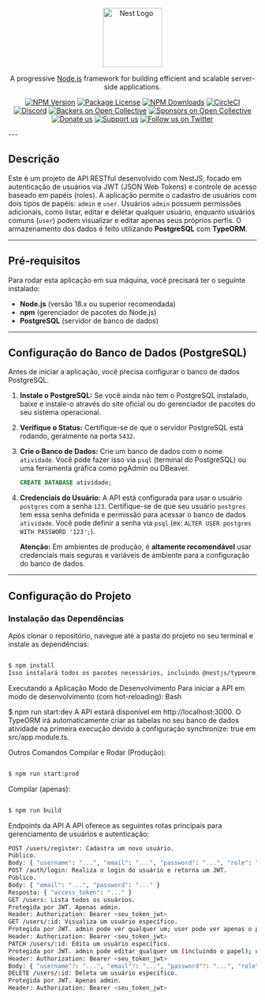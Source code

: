 <p align="center">
  <a href="http://nestjs.com/" target="_blank"><img src="https://nestjs.com/img/logo-small.svg" width="120" alt="Nest Logo" /></a>
</p>

[circleci-image]: https://img.shields.io/circleci/build/github/nestjs/nest/master?token=abc123def456
[circleci-url]: https://circleci.com/gh/nestjs/nest

  <p align="center">A progressive <a href="http://nodejs.org" target="_blank">Node.js</a> framework for building efficient and scalable server-side applications.</p>
    <p align="center">
<a href="https://www.npmjs.com/~nestjscore" target="_blank"><img src="https://img.shields.io/npm/v/@nestjs/core.svg" alt="NPM Version" /></a>
<a href="https://www.npmjs.com/~nestjscore" target="_blank"><img src="https://img.shields.io/npm/l/@nestjs/core.svg" alt="Package License" /></a>
<a href="https://www.npmjs.com/~nestjscore" target="_blank"><img src="https://img.shields.io/npm/dm/@nestjs/common.svg" alt="NPM Downloads" /></a>
<a href="https://circleci.com/gh/nestjs/nest" target="_blank"><img src="https://img.shields.io/circleci/build/github/nestjs/nest/master" alt="CircleCI" /></a>
<a href="https://discord.gg/G7Qnnhy" target="_blank"><img src="https://img.shields.io/badge/discord-online-brightgreen.svg" alt="Discord"/></a>
<a href="https://opencollective.com/nest#backer" target="_blank"><img src="https://opencollective.com/nest/backers/badge.svg" alt="Backers on Open Collective" /></a>
<a href="https://opencollective.com/nest#sponsor" target="_blank"><img src="https://opencollective.com/nest/sponsors/badge.svg" alt="Sponsors on Open Collective" /></a>
  <a href="https://paypal.me/kamilmysliwiec" target="_blank"><img src="https://img.shields.io/badge/Donate-PayPal-ff3f59.svg" alt="Donate us"/></a>
    <a href="https://opencollective.com/nest#sponsor"  target="_blank"><img src="https://img.shields.io/badge/Support%20us-Open%20Collective-41B883.svg" alt="Support us"></a>
  <a href="https://twitter.com/nestframework" target="_blank"><img src="https://img.shields.io/twitter/follow/nestframework.svg?style=social&label=Follow" alt="Follow us on Twitter"></a>
</p>
  ---

## **Descrição**

Este é um projeto de API RESTful desenvolvido com NestJS, focado em autenticação de usuários via JWT (JSON Web Tokens) e controle de acesso baseado em papéis (roles). A aplicação permite o cadastro de usuários com dois tipos de papéis: `admin` e `user`. Usuários `admin` possuem permissões adicionais, como listar, editar e deletar qualquer usuário, enquanto usuários comuns (`user`) podem visualizar e editar apenas seus próprios perfis. O armazenamento dos dados é feito utilizando **PostgreSQL** com **TypeORM**.

---

## **Pré-requisitos**

Para rodar esta aplicação em sua máquina, você precisará ter o seguinte instalado:

* **Node.js** (versão 18.x ou superior recomendada)
* **npm** (gerenciador de pacotes do Node.js)
* **PostgreSQL** (servidor de banco de dados)

---

## **Configuração do Banco de Dados (PostgreSQL)**

Antes de iniciar a aplicação, você precisa configurar o banco de dados PostgreSQL.

1.  **Instale o PostgreSQL:** Se você ainda não tem o PostgreSQL instalado, baixe e instale-o através do site oficial ou do gerenciador de pacotes do seu sistema operacional.
2.  **Verifique o Status:** Certifique-se de que o servidor PostgreSQL está rodando, geralmente na porta `5432`.
3.  **Crie o Banco de Dados:** Crie um banco de dados com o nome `atividade`. Você pode fazer isso via `psql` (terminal do PostgreSQL) ou uma ferramenta gráfica como pgAdmin ou DBeaver.
    ```sql
    CREATE DATABASE atividade;
    ```
4.  **Credenciais do Usuário:** A API está configurada para usar o usuário `postgres` com a senha `123`. Certifique-se de que seu usuário `postgres` tem essa senha definida e permissão para acessar o banco de dados `atividade`. Você pode definir a senha via `psql` (ex: `ALTER USER postgres WITH PASSWORD '123';`).

    **Atenção:** Em ambientes de produção, é **altamente recomendável** usar credenciais mais seguras e variáveis de ambiente para a configuração do banco de dados.

---

## **Configuração do Projeto**

### **Instalação das Dependências**

Após clonar o repositório, navegue até a pasta do projeto no seu terminal e instale as dependências:

```bash

$ npm install
Isso instalará todos os pacotes necessários, incluindo @nestjs/typeorm, typeorm, pg, @nestjs/jwt, passport, bcryptjs, e class-validator.
````

Executando a Aplicação
Modo de Desenvolvimento
Para iniciar a API em modo de desenvolvimento (com hot-reloading):
Bash

$ npm run start:dev
A API estará disponível em http://localhost:3000. O TypeORM irá automaticamente criar as tabelas no seu banco de dados atividade na primeira execução devido à configuração synchronize: true em src/app.module.ts.

Outros Comandos
Compilar e Rodar (Produção):
```Bash

$ npm run start:prod
````
Compilar (apenas):
```Bash

$ npm run build
````


Endpoints da API
A API oferece as seguintes rotas principais para gerenciamento de usuários e autenticação:
```Bash
POST /users/register: Cadastra um novo usuário.
Público.
Body: { "username": "...", "email": "...", "password": "...", "role": "user" | "admin" }
POST /auth/login: Realiza o login do usuário e retorna um JWT.
Público.
Body: { "email": "...", "password": "..." }
Resposta: { "access_token": "..." }
GET /users: Lista todos os usuários.
Protegida por JWT. Apenas admin.
Header: Authorization: Bearer <seu_token_jwt>
GET /users/:id: Visualiza um usuário específico.
Protegida por JWT. admin pode ver qualquer um; user pode ver apenas o próprio perfil.
Header: Authorization: Bearer <seu_token_jwt>
PATCH /users/:id: Edita um usuário específico.
Protegida por JWT. admin pode editar qualquer um (incluindo o papel); user pode editar apenas o próprio perfil (não pode alterar o papel).
Header: Authorization: Bearer <seu_token_jwt>
Body: { "username"?: "...", "email"?: "...", "password"?: "...", "role"?: "user" | "admin" }
DELETE /users/:id: Deleta um usuário específico.
Protegida por JWT. Apenas admin.
Header: Authorization: Bearer <seu_token_jwt>
````
